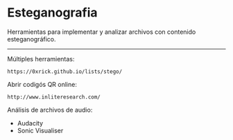 # Esteganografia
Herramientas para implementar y analizar archivos con contenido esteganográfico.

***
Múltiples herramientas:
```
https://0xrick.github.io/lists/stego/
```
Abrir codigós QR online:
```
http://www.inliteresearch.com/
```
Análisis de archivos de audio:
- Audacity
- Sonic Visualiser
